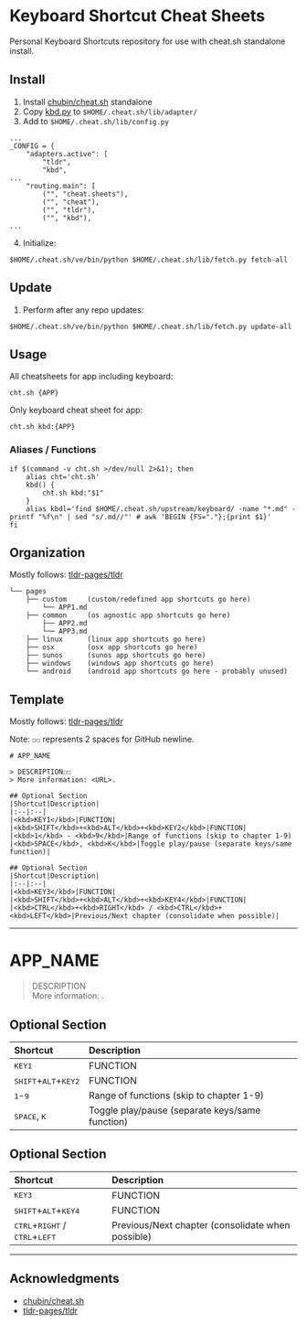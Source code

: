 # Keyboard Shortcut Cheat Sheets

Personal Keyboard Shortcuts repository for use with cheat.sh standalone install.

## Install

1. Install [chubin/cheat.sh](https://github.com/chubin/cheat.sh/blob/master/doc/standalone.md) standalone
2. Copy [kbd.py](kbd.py) to `$HOME/.cheat.sh/lib/adapter/`
3. Add to `$HOME/.cheat.sh/lib/config.py`
```
...
_CONFIG = {
    "adapters.active": [
        "tldr",
        "kbd",
...
    "routing.main": [
        ("", "cheat.sheets"),
        ("", "cheat"),
        ("", "tldr"),
        ("", "kbd"),
...
```
4. Initialize:
```
$HOME/.cheat.sh/ve/bin/python $HOME/.cheat.sh/lib/fetch.py fetch-all
```

## Update

1. Perform after any repo updates:
```
$HOME/.cheat.sh/ve/bin/python $HOME/.cheat.sh/lib/fetch.py update-all
```

## Usage

All cheatsheets for app including keyboard:
```
cht.sh {APP}
```

Only keyboard cheat sheet for app:
```
cht.sh kbd:{APP}
```

### Aliases / Functions

```
if $(command -v cht.sh >/dev/null 2>&1); then
    alias cht='cht.sh'
    kbd() {
        cht.sh kbd:"$1"
    }
    alias kbdl='find $HOME/.cheat.sh/upstream/keyboard/ -name "*.md" -printf "%f\n" | sed "s/.md//"' # awk 'BEGIN {FS="."};{print $1}'                
fi
```

## Organization

Mostly follows: [tldr-pages/tldr](https://github.com/tldr-pages/tldr)
```
└── pages
    ├── custom     (custom/redefined app shortcuts go here)
        └── APP1.md
    ├── common     (os agnostic app shortcuts go here)
        ├── APP2.md
        └── APP3.md
    ├── linux      (linux app shortcuts go here)
    ├── osx        (osx app shortcuts go here)
    ├── sunos      (sunos app shortcuts go here)
    ├── windows    (windows app shortcuts go here)
    └── android    (android app shortcuts go here - probably unused)
```

## Template

Mostly follows: [tldr-pages/tldr](https://github.com/tldr-pages/tldr)

Note: `☐☐` represents 2 spaces for GitHub newline.
```
# APP_NAME

> DESCRIPTION☐☐
> More information: <URL>.

## Optional Section
|Shortcut|Description|
|:--|:--|
|<kbd>KEY1</kbd>|FUNCTION|
|<kbd>SHIFT</kbd>+<kbd>ALT</kbd>+<kbd>KEY2</kbd>|FUNCTION|
|<kbd>1</kbd> - <kbd>9</kbd>|Range of functions (skip to chapter 1-9)
|<kbd>SPACE</kbd>, <kbd>K</kbd>|Toggle play/pause (separate keys/same function)|

## Optional Section
|Shortcut|Description|
|:--|:--|
|<kbd>KEY3</kbd>|FUNCTION|
|<kbd>SHIFT</kbd>+<kbd>ALT</kbd>+<kbd>KEY4</kbd>|FUNCTION|
|<kbd>CTRL</kbd>+<kbd>RIGHT</kbd> / <kbd>CTRL</kbd>+<kbd>LEFT</kbd>|Previous/Next chapter (consolidate when possible)|
```
---
# APP_NAME

> DESCRIPTION  
> More information: <URL>.

## Optional Section
|Shortcut|Description|
|:--|:--|
|<kbd>KEY1</kbd>|FUNCTION|
|<kbd>SHIFT</kbd>+<kbd>ALT</kbd>+<kbd>KEY2</kbd>|FUNCTION|
|<kbd>1</kbd>-<kbd>9</kbd>|Range of functions (skip to chapter 1-9)
|<kbd>SPACE</kbd>, <kbd>K</kbd>|Toggle play/pause (separate keys/same function)|

## Optional Section
|Shortcut|Description|
|:--|:--|
|<kbd>KEY3</kbd>|FUNCTION|
|<kbd>SHIFT</kbd>+<kbd>ALT</kbd>+<kbd>KEY4</kbd>|FUNCTION|
|<kbd>CTRL</kbd>+<kbd>RIGHT</kbd> / <kbd>CTRL</kbd>+<kbd>LEFT</kbd>|Previous/Next chapter (consolidate when possible)|
---


## Acknowledgments

- [chubin/cheat.sh](https://github.com/chubin/cheat.sh)
- [tldr-pages/tldr](https://github.com/tldr-pages/tldr)

